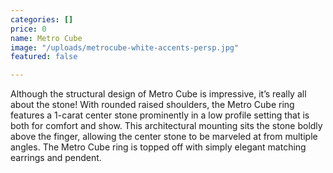 ```yaml
---
categories: []
price: 0
name: Metro Cube
image: "/uploads/metrocube-white-accents-persp.jpg"
featured: false

---
```

Although the structural design of Metro Cube is impressive, it’s really all about the stone! With rounded raised shoulders, the Metro Cube ring features a 1-carat center stone prominently in a low profile setting that is both for comfort and show. This architectural mounting sits the stone boldly above the finger, allowing the center stone to be marveled at from multiple angles. The Metro Cube ring is topped off with simply elegant matching earrings and pendent.